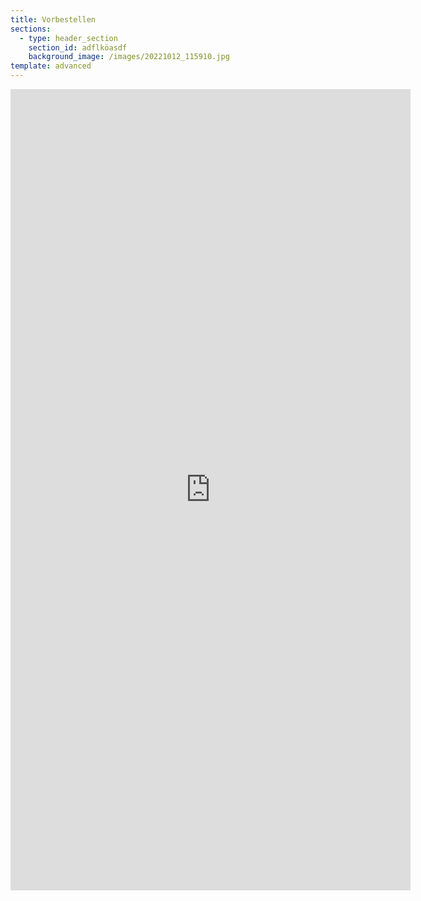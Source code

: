 ```yaml
---
title: Vorbestellen
sections:
  - type: header_section
    section_id: adflköasdf
    background_image: /images/20221012_115910.jpg
template: advanced
---
```


<iframe src="https://docs.google.com/forms/d/e/1FAIpQLScf1WgTaypbztc_o3LZR2ayKtPtuICKfVzkJns4UkABDj8dMA/viewform?embedded=true" width="640" height="1282" frameborder="0" marginheight="0" marginwidth="0">Wird geladen…</iframe>

